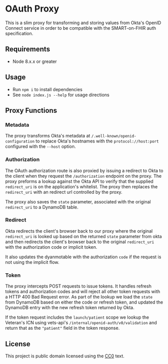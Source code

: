 # OAuth Proxy

This is a slim proxy for transforming and storing values from Okta's OpenID Connect service in order to be compatible with the SMART-on-FHIR auth specification.

## Requirements

- Node 8.x.x or greater

## Usage

- Run `npm i` to install dependencies
- See `node index.js --help` for usage directions

## Proxy Functions

### Metadata

The proxy transforms Okta's metadata at `/.well-known/openid-configuration` to replace Okta's hostnames with the `protocol://host:port` configured with the `--host` option.

### Authorization

The OAuth authorization route is also proxied by issuing a redirect to Okta to the client when they request the `/authorization` endpoint on the proxy. The proxy preforms a lookup against the Okta API to verify that the supplied `redirect_uri` is on the application's whitelist. The proxy then replaces the `redirect_uri` with an redirect url controlled by the proxy.

The proxy also saves the `state` parameter, associated with the original `redirect_uri` to a DynamoDB table.

### Redirect

Okta redirects the client's browser back to our proxy where the original `redirect_uri` is looked up based on the returned `state` parameter from okta and then redirects the client's browser back to the original `redirect_uri` with the authorization code or implicit token.

It also updates the dyanmotable with the authorization `code` if the request is not using the implicit flow.

### Token

The proxy intercepts POST requests to issue tokens. It handles refresh tokens and authorization codes and will reject all other token requests with a HTTP 400 Bad Request error. As part of the lookup we load the `state` from DynamoDB based on either the code or refresh token, and updated the DynamoDB entry with the new refresh token returned by Okta.

If the token request includes the `launch/patient` scope we lookup the Veteran's ICN using vets-api's `/internal/openid-auth/v0/validation` and return that as the `"patient"` field in the token response.

## License

This project is public domain licensed using the [CC0](https://creativecommons.org/share-your-work/public-domain/cc0/) text.
